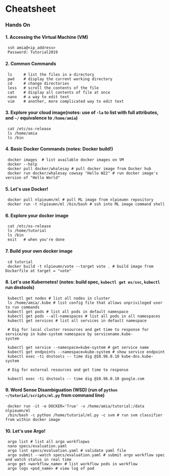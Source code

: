 # Cheatsheet

### Hands On

#### 1. Accessing the Virtual Machine (VM)
     ssh amia@<ip_address>
     Password: Tutorial2019

#### 2. Common Commands 
     ls     # list the files in a directory
     pwd    # display the current working directory
     cd     # change directories
     less   # scroll the contents of the file
     cat    # display all contents of file at once
     nano   # a way to edit text
     vim    # another, more complicated way to edit text
     
#### 3. Explore your cloud image(notes: use of `-la` to list with full attributes, and `~/` equivalence to `/home/amia`)
     cat /etc/os-release
     ls /home/amia
     ls /bin
     
#### 4. Basic Docker Commands (notes: Docker build!)
     docker images  # list available docker images on VM 
     docker --help
     docker pull docker/whalesay # pull docker image from Docker hub
     docker run docker/whalesay cowsay "Hello W22" # run docker image's version of "Hello World" 
     
#### 5. Let's use Docker!
     docker pull nlpieumn/ml # pull ML image from nlpieumn repository
     docker run -t nlpieumn/ml /bin/bash # ssh into ML image command shell
     
#### 6. Explore your docker image
     cat /etc/os-release
     ls /home/tutorial
     ls /bin 
     exit   # when you're done
     
#### 7. Build your own docker image
     cd tutorial
     docker build -t nlpieumn/vote --target vote . # build image from Dockerfile at target = "vote"
     
#### 8. Let's use Kubernetes! (notes: build spec, `kubectl get es/svc`, `kubectl` run dnstools)
     kubectl get nodes # list all nodes in cluster
     ls /home/amia/.kube # list config file that allows unprivileged user to run commands
     kubectl get pods # list all pods in default namespace
     kubectl get pods --all-namespaces # list all pods in all namespaces
     kubectl get services # list all services in default namespace
     
     # Dig for local cluster resources and get time to response for service/ep in kube-system namespace by servicename.kube-           system

     kubectl get service --namespace=kube-system # get service name
     kubectl get endpoints --namespace=kube-system # show service endpoint
     kubectl exec -ti dnstools -- time dig @10.96.0.10 kube-dns.kube-system

     # Dig for external resources and get time to response

     kubectl exec -ti dnstools -- time dig @10.96.0.10 google.com
     
#### 9. Word Sense Disambiguation (WSD) (run of `python ~/tutorial/scripts/ml.py` from command line)
     docker run -it -e DOCKER='True' -v /home/amia/tutorial:/data nlpieumn/ml 
     /bin/bash -c python /home/tutorial/ml.py -c svm # run svm classifier from within docker image
     
#### 10. Let's use Argo!
     argo list # list all argo workflopws
     nano specs/evaluation.yaml 
     argo lint specs/evaluation.yaml # validate yaml file
     argo submit --watch specs/evaluation.yaml # submit argo workflow spec and watch status in real time
     argo get <workflow_name> # list workflow pods in workflow
     argo logs <pod_name> # view log of pod
